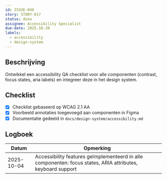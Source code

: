 ```yaml
---
id: ISSUE-046
story: STORY-017
status: done
assignee: Accessibility Specialist
due-date: 2025-10-20
labels:
  - accessibility
  - design-system
---
```


## Beschrijving
Ontwikkel een accessibility QA checklist voor alle componenten (contrast, focus states, aria labels) en integreer deze in het design system.

## Checklist
- [x] Checklist gebaseerd op WCAG 2.1 AA
- [x] Voorbeeld annotaties toegevoegd aan componenten in Figma
- [x] Documentatie gedeeld in `docs/design-system/accessibility.md`

## Logboek
| Datum | Opmerking |
|-------|-----------|
| 2025-10-04 | Accessibility features geïmplementeerd in alle componenten: focus states, ARIA attributes, keyboard support |
